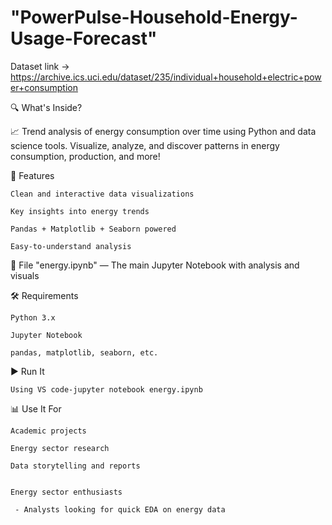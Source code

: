# "PowerPulse-Household-Energy-Usage-Forecast"
Dataset link -> https://archive.ics.uci.edu/dataset/235/individual+household+electric+power+consumption

🔍 What's Inside?

 📈 Trend analysis of energy consumption over time using Python and data science tools. Visualize, analyze, and discover patterns in energy consumption, production, and more!



🚀 Features
    
    Clean and interactive data visualizations
    
    Key insights into energy trends
    
    Pandas + Matplotlib + Seaborn powered
    
    Easy-to-understand analysis

📁 File
    "energy.ipynb" — The main Jupyter Notebook with analysis and visuals

🛠 Requirements
    
    Python 3.x
    
    Jupyter Notebook
    
    pandas, matplotlib, seaborn, etc.


▶️ Run It

    Using VS code-jupyter notebook energy.ipynb
    
📊 Use It For
    
    Academic projects
    
    Energy sector research
    
    Data storytelling and reports


    Energy sector enthusiasts
    
     - Analysts looking for quick EDA on energy data

